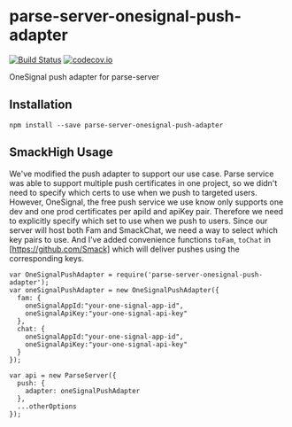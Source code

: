 # parse-server-onesignal-push-adapter

[![Build Status](https://travis-ci.org/parse-server-modules/parse-server-onesignal-push-adapter.svg?branch=master)](https://travis-ci.org/parse-server-modules/parse-server-onesignal-push-adapter)
[![codecov.io](https://codecov.io/github/parse-server-modules/parse-server-onesignal-push-adapter/coverage.svg?branch=master)](https://codecov.io/github/parse-server-modules/parse-server-onesignal-push-adapter?branch=master)



OneSignal push adapter for parse-server


## Installation

```
npm install --save parse-server-onesignal-push-adapter
```

## SmackHigh Usage

We've modified the push adapter to support our use case. Parse service was able to support multiple push certificates in one project, so we didn't need to specify which certs to use when we push to targeted users. However, OneSignal, the free push service we use know only supports one dev and one prod certificates per apiId and apiKey pair. Therefore we need to explicitly specify which set to use when we push to users. Since our server will host both Fam and SmackChat, we need a way to select which key pairs to use. And I've added convenience functions `toFam`, `toChat` in [https://github.com/Smack] which  will deliver pushes using the corresponding keys.

```
var OneSignalPushAdapter = require('parse-server-onesignal-push-adapter');
var oneSignalPushAdapter = new OneSignalPushAdapter({
  fam: {
    oneSignalAppId:"your-one-signal-app-id",
    oneSignalApiKey:"your-one-signal-api-key"
  },
  chat: {
    oneSignalAppId:"your-one-signal-app-id",
    oneSignalApiKey:"your-one-signal-api-key"
  }
});

var api = new ParseServer({
  push: {
    adapter: oneSignalPushAdapter
  },
  ...otherOptions
});
```


